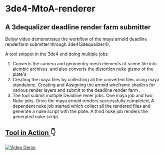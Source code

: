 # 3de4-MtoA-renderer

## A  3dequalizer deadline render farm submitter

Below video demonstrates the workflow of the maya arnold deadline renderfarm submitter through 3de4(3dequalizer4).

A tool snippet in the 3de4 end doing multiple jobs  

1. Converts the camera and geomentry mesh elements of scene file into alembic archives. and also converts the distortion nuke gizmo of the plate's
2. Creating the maya files by collectiing all the converted files using maya standalone. 
Creating and Assigning the arnold wireframe shaders for various render layers and submit to the deadline render farm .
3. The tool submit multiple Deadline rener jobs. One maya job and two Nuke jobs. 
   Once the maya arnold renders successfully completed, A dependent nuke job started which collect all the rendered files and generate a nuke script with the plate.
   A third nuke job renders the generated nuke script. 
    

## <ins> Tool in Action </ins> :point_down:

[![Video Demo](https://img.youtube.com/vi/diug0lMhQpE/0.jpg)](https://www.youtube.com/watch?v=diug0lMhQpE)
